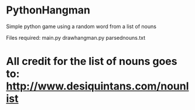 # PythonHangman
Simple python game using a random word from a list of nouns

Files required: 
main.py
drawhangman.py
parsednouns.txt

# All credit for the list of nouns goes to: http://www.desiquintans.com/nounlist
